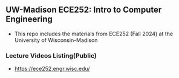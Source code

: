 ## UW-Madison ECE252: Intro to Computer Engineering
- This repo includes the materials from ECE252 (Fall 2024) at the University of Wisconsin-Madison

### Lecture Videos Listing(Public)
- https://ece252.engr.wisc.edu/

